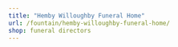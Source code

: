 ```yaml
---
title: "Hemby Willoughby Funeral Home"
url: /fountain/hemby-willoughby-funeral-home/
shop: funeral directors
---
```

